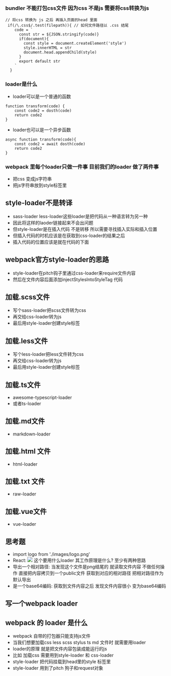 
### bundler 不能打包css文件 因为css 不是js 需要将css转换为js 
```
// 将css 转换为 js 之后 再插入页面的head 里面
 if(/\.css$/.test(filepath)){ // 如何文件路径以 .css 结尾
    code = `
      const str = ${JSON.stringify(code)}
      if(document){
        const style = document.createElement('style')
        style.innerHTML = str
        document.head.appendChild(style)
      }
      export default str
    ` 
  }
```

### loader是什么 
- loader可以是一个普通的函数
```
function transform(code) {
    const code2 = dosth(code)
    return code2
}
```
- loader也可以是一个异步函数
```
async function transform(code){
    const code2 = await dosth(code)
    return code2
}
```

### webpack 里每个loader只做一件事 目前我们的loader 做了两件事 
- 把css 变成js字符串
- 把js字符串放到style标签里

## style-loader不是转译
- sass-loader less-loader这些loader是把代码从一种语言转为另一种
- 因此将这样的laoder链接起来不会出问题
- 但style-loader是在插入代码 不是转移 所以需要寻找插入实际和插入位置
- 但插入代码的时机应该是在获取到css-loader的结果之后
- 插入代码的位置应该是就在代码的下面

## webpack官方style-loader的思路
- style-loader在pitch钩子里通过css-loader来require文件内容
- 然后在文件内容后面添加injectStylesIntoStyleTag 代码


## 加载.scss文件
- 写个sass-loader把scss文件转为css
- 再交给css-loader转为js
- 最后用style-loader创建style标签

## 加载.less文件
- 写个less-loader把less文件转为css
- 再交给css-loader转为js
- 最后用style-loader创建style标签

## 加载.ts文件
- awesome-typescript-loader
- 或者ts-loader

## 加载.md文件
- markdown-loader

## 加载.html 文件
- html-loader

## 加载.txt 文件
- raw-loader

## 加载.vue文件
- vue-loader

## 思考题
- import logo from './images/logo.png'
- React: <img src={logo}>
这个要用什么loader 其工作原理是什么? 至少有两种思路
- 导出一个相对路径: 当发现这个文件是png结尾的 就读取文件内容 不做任何操作 直接把内容拷贝到一个public文件 获取到对应的相对路径 把相对路径作为默认导出 
- 是一个base64编码: 获取到文件内容之后 发现文件内容很小 变为base64编码

## 写一个webpack loader

## webpack 的 loader 是什么
- webpack 自带的打包器只能支持js文件
- 当我们想要加载css less scss stylus ts md 文件时 就需要用loader
- loader的原理 就是把文件内容包装成能运行的js
- 比如 加载css 需要用到style-loader 和 css-loader
- style-loader 把代码挂载到head里的style 标签里
- style-loader 用到了pitch 狗子和request对象